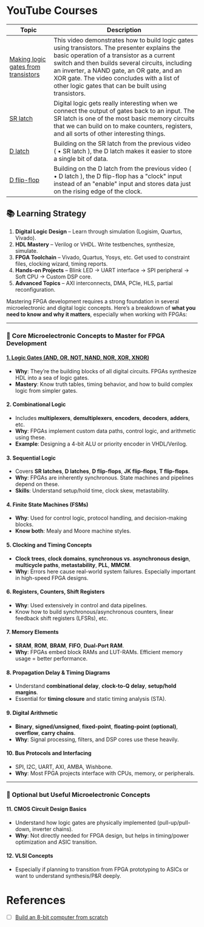 # YouTube Courses

| Topic | Description |
|-|-|
| [Making logic gates from transistors](https://www.youtube.com/watch?v=sTu3LwpF6XI) | This video demonstrates how to build logic gates using transistors. The presenter explains the basic operation of a transistor as a current switch and then builds several circuits, including an inverter, a NAND gate, an OR gate, and an XOR gate. The video concludes with a list of other logic gates that can be built using transistors. |
| [SR latch](https://www.youtube.com/watch?v=KM0DdEaY5sY) | Digital logic gets really interesting when we connect the output of gates back to an input. The SR latch is one of the most basic memory circuits that we can build on to make counters, registers, and all sorts of other interesting things. | 
| [D latch](https://www.youtube.com/watch?v=peCh_859q7Q) | Building on the SR latch from the previous video (   • SR latch  ), the D latch  makes it easier to store a single bit of data. |
| [D flip-flop](https://www.youtube.com/watch?v=YW-_GkUguMM) | Building on the D latch from the previous video (   • D latch  ), the D flip-flop has a "clock" input instead of an "enable" input and stores data just on the rising edge of the clock. |

## 📚 Learning Strategy

1. **Digital Logic Design** – Learn through simulation (Logisim, Quartus, Vivado).
2. **HDL Mastery** – Verilog or VHDL. Write testbenches, synthesize, simulate.
3. **FPGA Toolchain** – Vivado, Quartus, Yosys, etc. Get used to constraint files, clocking wizard, timing reports.
4. **Hands-on Projects** – Blink LED → UART interface → SPI peripheral → Soft CPU → Custom DSP core.
5. **Advanced Topics** – AXI interconnects, DMA, PCIe, HLS, partial reconfiguration.

Mastering FPGA development requires a strong foundation in several microelectronic and digital logic concepts. Here’s a breakdown of **what you need to know and why it matters**, especially when working with FPGAs:

---

### 🔧 **Core Microelectronic Concepts to Master for FPGA Development**

#### [1. **Logic Gates (AND, OR, NOT, NAND, NOR, XOR, XNOR)**](1.logic_gates)
- **Why**: They’re the building blocks of all digital circuits. FPGAs synthesize HDL into a sea of logic gates.
- **Mastery**: Know truth tables, timing behavior, and how to build complex logic from simpler gates.

#### 2. **Combinational Logic**
- Includes **multiplexers**, **demultiplexers**, **encoders**, **decoders**, **adders**, etc.
- **Why**: FPGAs implement custom data paths, control logic, and arithmetic using these.
- **Example**: Designing a 4-bit ALU or priority encoder in VHDL/Verilog.

#### 3. **Sequential Logic**
- Covers **SR latches**, **D latches**, **D flip-flops**, **JK flip-flops**, **T flip-flops**.
- **Why**: FPGAs are inherently synchronous. State machines and pipelines depend on these.
- **Skills**: Understand setup/hold time, clock skew, metastability.

#### 4. **Finite State Machines (FSMs)**
- **Why**: Used for control logic, protocol handling, and decision-making blocks.
- **Know both**: Mealy and Moore machine styles.

#### 5. **Clocking and Timing Concepts**
- **Clock trees**, **clock domains**, **synchronous vs. asynchronous design**, **multicycle paths**, **metastability**, **PLL**, **MMCM**.
- **Why**: Errors here cause real-world system failures. Especially important in high-speed FPGA designs.

#### 6. **Registers, Counters, Shift Registers**
- **Why**: Used extensively in control and data pipelines.
- Know how to build synchronous/asynchronous counters, linear feedback shift registers (LFSRs), etc.

#### 7. **Memory Elements**
- **SRAM**, **ROM**, **BRAM**, **FIFO**, **Dual-Port RAM**.
- **Why**: FPGAs embed block RAMs and LUT-RAMs. Efficient memory usage = better performance.

#### 8. **Propagation Delay & Timing Diagrams**
- Understand **combinational delay**, **clock-to-Q delay**, **setup/hold margins**.
- Essential for **timing closure** and static timing analysis (STA).

#### 9. **Digital Arithmetic**
- **Binary**, **signed/unsigned**, **fixed-point**, **floating-point (optional)**, **overflow**, **carry chains**.
- **Why**: Signal processing, filters, and DSP cores use these heavily.

#### 10. **Bus Protocols and Interfacing**
- SPI, I2C, UART, AXI, AMBA, Wishbone.
- **Why**: Most FPGA projects interface with CPUs, memory, or peripherals.

---

### 🧠 Optional but Useful Microelectronic Concepts

#### 11. **CMOS Circuit Design Basics**
- Understand how logic gates are physically implemented (pull-up/pull-down, inverter chains).
- **Why**: Not directly needed for FPGA design, but helps in timing/power optimization and ASIC transition.

#### 12. **VLSI Concepts**
- Especially if planning to transition from FPGA prototyping to ASICs or want to understand synthesis/P&R deeply.

# References

- [ ] [Build an 8-bit computer from scratch](https://eater.net/8bit)

